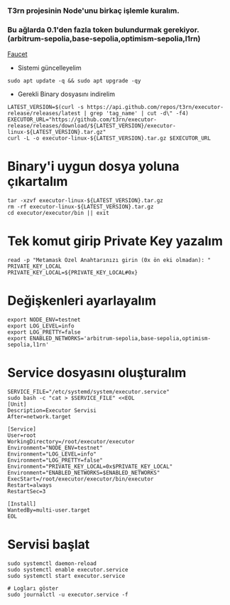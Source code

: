 ### T3rn projesinin Node'unu birkaç işlemle kuralım.

### Bu ağlarda 0.1'den fazla token bulundurmak gerekiyor. (arbitrum-sepolia,base-sepolia,optimism-sepolia,l1rn) 

[Faucet](https://holesky.eigenlayer.xyz/operator/0x2B6B967A90985190822EdbbBB1A371Ad28F48bc2)

* Sistemi güncelleyelim

```shell
sudo apt update -q && sudo apt upgrade -qy
```


* Gerekli Binary dosyasını indirelim

```shell
LATEST_VERSION=$(curl -s https://api.github.com/repos/t3rn/executor-release/releases/latest | grep 'tag_name' | cut -d\" -f4)
EXECUTOR_URL="https://github.com/t3rn/executor-release/releases/download/${LATEST_VERSION}/executor-linux-${LATEST_VERSION}.tar.gz"
curl -L -o executor-linux-${LATEST_VERSION}.tar.gz $EXECUTOR_URL
```


# Binary'i uygun dosya yoluna çıkartalım

```shell
tar -xzvf executor-linux-${LATEST_VERSION}.tar.gz
rm -rf executor-linux-${LATEST_VERSION}.tar.gz
cd executor/executor/bin || exit
```



# Tek komut girip Private Key yazalım


```shell
read -p "Metamask Özel Anahtarınızı girin (0x ön eki olmadan): " PRIVATE_KEY_LOCAL
PRIVATE_KEY_LOCAL=${PRIVATE_KEY_LOCAL#0x}
```

# Değişkenleri ayarlayalım

```shell
export NODE_ENV=testnet
export LOG_LEVEL=info
export LOG_PRETTY=false
export ENABLED_NETWORKS='arbitrum-sepolia,base-sepolia,optimism-sepolia,l1rn'
```


# Service dosyasını oluşturalım

```shell
SERVICE_FILE="/etc/systemd/system/executor.service"
sudo bash -c "cat > $SERVICE_FILE" <<EOL
[Unit]
Description=Executor Servisi
After=network.target

[Service]
User=root
WorkingDirectory=/root/executor/executor
Environment="NODE_ENV=testnet"
Environment="LOG_LEVEL=info"
Environment="LOG_PRETTY=false"
Environment="PRIVATE_KEY_LOCAL=0x$PRIVATE_KEY_LOCAL"
Environment="ENABLED_NETWORKS=$ENABLED_NETWORKS"
ExecStart=/root/executor/executor/bin/executor
Restart=always
RestartSec=3

[Install]
WantedBy=multi-user.target
EOL
```


# Servisi başlat



```shell
sudo systemctl daemon-reload
sudo systemctl enable executor.service
sudo systemctl start executor.service
```

```shell
# Logları göster
sudo journalctl -u executor.service -f
```


